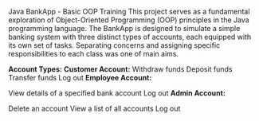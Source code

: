 Java BankApp - Basic OOP Training
This project serves as a fundamental exploration of Object-Oriented Programming (OOP) principles in the Java programming language. The BankApp is designed to simulate a simple banking system with three distinct types of accounts, each equipped with its own set of tasks. Separating concerns and assigning specific responsibilities to each class was one of main aims. 

**Account Types:**
**Customer Account:**
Withdraw funds
Deposit funds
Transfer funds
Log out
**Employee Account:**

View details of a specified bank account
Log out
**Admin Account:**

Delete an account
View a list of all accounts
Log out

